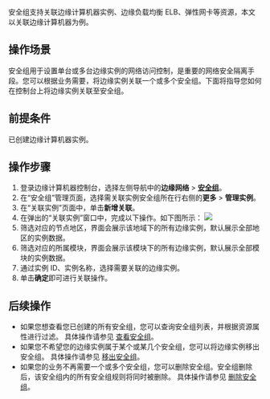 
<dx-alert infotype="explain" title="">
安全组支持关联边缘计算机器实例、边缘负载均衡 ELB、弹性网卡等资源，本文以关联边缘计算机器为例。
</dx-alert>


## 操作场景
安全组用于设置单台或多台边缘实例的网络访问控制，是重要的网络安全隔离手段。您可以根据业务需要，将边缘实例关联一个或多个安全组。下面将指导您如何在控制台上将边缘实例关联至安全组。

## 前提条件
已创建边缘计算机器实例。

## 操作步骤
1. 登录边缘计算机器控制台，选择左侧导航中的**边缘网络** > **[安全组](https://console.cloud.tencent.com/ecm/safe)**。
3. 在“安全组”管理页面，选择需关联实例安全组所在行右侧的**更多** > **管理实例**。
4. 在“关联实例”页面中，单击**新增关联**。
5. 在弹出的“关联实例”窗口中，完成以下操作。如下图所示：
![](https://main.qcloudimg.com/raw/b948aedc32c764eef3e0b903ee025a42.png)
 1. 筛选对应的节点地区，界面会展示该地域下的所有边缘实例，默认展示全部地区的实例数据。
 2. 筛选对应的所属模块，界面会展示该模块下的所有边缘实例，默认展示全部模块的实例数据。
 3. 通过实例 ID、实例名称，选择需要关联的边缘实例。
6. 单击**确定**即可进行关联操作。

## 后续操作
- 如果您想查看您已创建的所有安全组，您可以查询安全组列表，并根据资源属性进行过滤。
具体操作请参见 [查看安全组](https://cloud.tencent.com/document/product/1108/48611)。
- 如果您不希望您的边缘实例属于某个或某几个安全组，您可以将边缘实例移出安全组。
  具体操作请参见 [移出安全组](https://cloud.tencent.com/document/product/1108/48612)。
- 如果您的业务不再需要一个或多个安全组，您可以删除安全组。安全组删除后，该安全组内的所有安全组规则将同时被删除。
  具体操作请参见 [删除安全组](https://cloud.tencent.com/document/product/1108/48613)。

